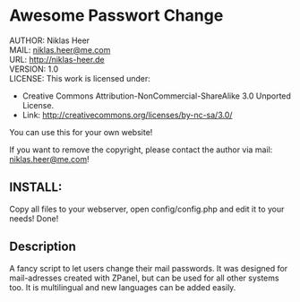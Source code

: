 Awesome Passwort Change
=======================

AUTHOR: Niklas Heer<br>
MAIL: niklas.heer@me.com<br>
URL: http://niklas-heer.de<br>
VERSION: 1.0<br>
LICENSE: This work is licensed under:<br>
* Creative Commons Attribution-NonCommercial-ShareAlike 3.0 Unported License.
* Link: http://creativecommons.org/licenses/by-nc-sa/3.0/

You can use this for your own website!

If you want to remove the copyright, please contact the author via mail: niklas.heer@me.com!

## INSTALL: ##

Copy all files to your webserver, open config/config.php and edit it to your needs!
Done!


## Description ##

A fancy script to let users change their mail passwords. It was designed for mail-adresses created with ZPanel, but can be used for all other systems too. It is multilingual and new languages can be added easily.